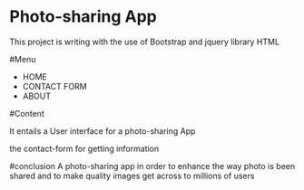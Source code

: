 <h1>Photo-sharing App</h1>
This project is writing with the use of
Bootstrap and jquery library
HTML

#Menu
<ul>
<li>HOME</li>
<li>CONTACT FORM</li>
<li>ABOUT</li>
</ul>
#Content
<p> It entails a User interface for a photo-sharing App </p>
<p> the contact-form for getting information </p>
#conclusion
A photo-sharing app in order to enhance the way photo is been shared and to make quality images get across to millions of users
